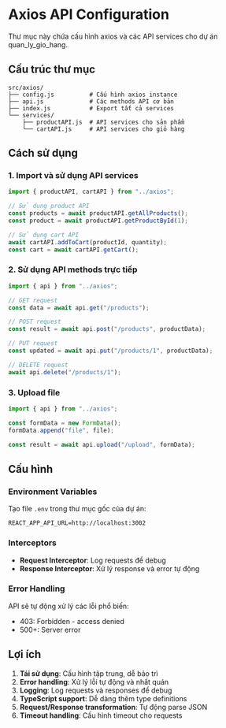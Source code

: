 # Axios API Configuration

Thư mục này chứa cấu hình axios và các API services cho dự án quan_ly_gio_hang.

## Cấu trúc thư mục

```
src/axios/
├── config.js          # Cấu hình axios instance
├── api.js             # Các methods API cơ bản
├── index.js           # Export tất cả services
└── services/
    ├── productAPI.js  # API services cho sản phẩm
    └── cartAPI.js     # API services cho giỏ hàng
```

## Cách sử dụng

### 1. Import và sử dụng API services

```javascript
import { productAPI, cartAPI } from "../axios";

// Sử dụng product API
const products = await productAPI.getAllProducts();
const product = await productAPI.getProductById(1);

// Sử dụng cart API
await cartAPI.addToCart(productId, quantity);
const cart = await cartAPI.getCart();
```

### 2. Sử dụng API methods trực tiếp

```javascript
import { api } from "../axios";

// GET request
const data = await api.get("/products");

// POST request
const result = await api.post("/products", productData);

// PUT request
const updated = await api.put("/products/1", productData);

// DELETE request
await api.delete("/products/1");
```

### 3. Upload file

```javascript
import { api } from "../axios";

const formData = new FormData();
formData.append("file", file);

const result = await api.upload("/upload", formData);
```

## Cấu hình

### Environment Variables

Tạo file `.env` trong thư mục gốc của dự án:

```env
REACT_APP_API_URL=http://localhost:3002
```

### Interceptors

- **Request Interceptor**: Log requests để debug
- **Response Interceptor**: Xử lý response và error tự động

### Error Handling

API sẽ tự động xử lý các lỗi phổ biến:

- 403: Forbidden - access denied
- 500+: Server error

## Lợi ích

1. **Tái sử dụng**: Cấu hình tập trung, dễ bảo trì
2. **Error handling**: Xử lý lỗi tự động và nhất quán
3. **Logging**: Log requests và responses để debug
4. **TypeScript support**: Dễ dàng thêm type definitions
5. **Request/Response transformation**: Tự động parse JSON
6. **Timeout handling**: Cấu hình timeout cho requests
